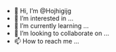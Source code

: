 - 👋 Hi, I’m @Hojhigijg
- 👀 I’m interested in ...
- 🌱 I’m currently learning ...
- 💞️ I’m looking to collaborate on ...
- 📫 How to reach me ...

<!---
Hojhigijg/Hojhigijg is a ✨ special ✨ repository because its `README.md` (this file) appears on your GitHub profile.
You can click the Preview link to take a look at your changes.
--->
